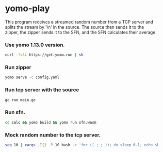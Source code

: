 # yomo-play

This program receives a streamed random number from a TCP server and splits the stream by '\n' in the source. 
The source then sends it to the zipper, the zipper sends it to the SFN, and the SFN calculates their average.


### Use yomo 1.13.0 version.
```bash
curl -fsSL https://get.yomo.run | sh
```

### Run zipper

```bash
yomo serve -c config.yaml
```

### Run tcp server with the source

```bash
go run main.go
```

### Run sfn.

```bash
cd calc && yomo build && yomo run sfn.wasm
```

### Mock random number to the tcp server.

```bash
seq 10 | xargs -I{} -P 10 bash -c 'for (( ; ; )); do sleep 0.1; echo $RANDOM; done | telnet 192.168.31.125 8080'
```
